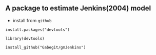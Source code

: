 ## A package to estimate Jenkins(2004) model

* install from `github`

```
install.packages("devtools")

library(devtools)

install_github("Gabegit/gmJenkins")
```
